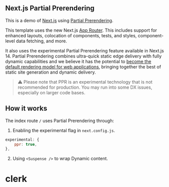 ## Next.js Partial Prerendering

This is a demo of [Next.js](https://nextjs.org) using [Partial Prerendering](https://nextjs.org/docs/app/api-reference/next-config-js/partial-prerendering).

This template uses the new Next.js [App Router](https://nextjs.org/docs/app). This includes support for enhanced layouts, colocation of components, tests, and styles, component-level data fetching, and more.

It also uses the experimental Partial Prerendering feature available in Next.js 14. Partial Prerendering combines ultra-quick static edge delivery with fully dynamic capabilities and we believe it has the potential to [become the default rendering model for web applications](https://vercel.com/blog/partial-prerendering-with-next-js-creating-a-new-default-rendering-model), bringing together the best of static site generation and dynamic delivery.

> ⚠️ Please note that PPR is an experimental technology that is not recommended for production. You may run into some DX issues, especially on larger code bases.

## How it works

The index route `/` uses Partial Prerendering through:

1. Enabling the experimental flag in `next.config.js`.

```js
experimental: {
    ppr: true,
},
```

2. Using `<Suspense />` to wrap Dynamic content.
# clerk
